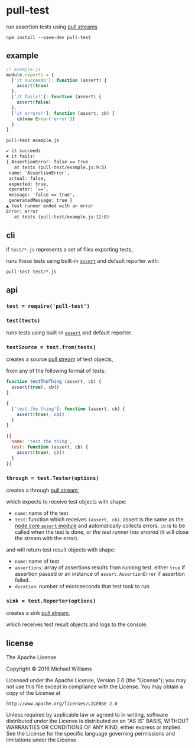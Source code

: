# pull-test

run assertion tests using [pull streams](https://pull-stream.github.io/)

```shell
npm install --save-dev pull-test
```

## example

```js
// example.js
module.exports = {
  ['it succeeds']: function (assert) {
    assert(true)
  },
  ['it fails!']: function (assert) {
    assert(false)
  },
  ['it errors!']: function (assert, cb) {
    cb(new Error('error'))
  }
}
```

`pull-test example.js`

```txt
✔ it succeeds
✖ it fails!
{ AssertionError: false == true
   at tests (pull-test/example.js:9:5)
 name: 'AssertionError',
 actual: false,
 expected: true,
 operator: '==',
 message: 'false == true',
 generatedMessage: true }
▲ test runner ended with an error
Error: error
   at tests (pull-test/example.js:12:8)
```

## cli

if `test/*.js` represents a set of files exporting tests,

runs these tests using built-in [`assert`](https://nodejs.org/api/assert.html) and default reporter with:

```
pull-test test/*.js
```

## api

### `test = require('pull-test')`

### `test(tests)`

runs tests using built-in [`assert`](https://nodejs.org/api/assert.html) and default reporter.

### `testSource = test.from(tests)`

creates a source [pull stream](https://pull-stream.github.io/) of test objects,

from any of the following format of tests:

```js
function testTheThing (assert, cb) {
  assert(true), cb()
}
```

```js
{
  ['test the thing']: function (assert, cb) {
    assert(true), cb()
  }
}
```

```js
[{
  name: 'test the thing',
  test: function (assert, cb) {
    assert(true), cb()
  }
}]
```

### `through = test.Tester(options)`

creates a through [pull stream](https://pull-stream.github.io/),

which expects to receive test objects with shape:

- `name`: name of the test
- `test`: function which receives `(assert, cb)`. assert is the same as the [node core `assert` module](https://nodejs.org/api/assert.html) and automatically collects errors. `cb` is to be called when the test is done, or _the test runner has errored_ (it will close the stream with the error).

and will return test result objects with shape:

- `name`: name of test
- `assertions`: array of assertions results from running test. either `true` if assertion passed or an instance of `assert.AssertionError` if assertion failed.
- `duration`: number of microseconds that test took to run

### `sink = test.Reporter(options)`

creates a sink [pull stream](https://pull-stream.github.io/),

which receives test result objects and logs to the console.

## license

The Apache License

Copyright &copy; 2016 Michael Williams

Licensed under the Apache License, Version 2.0 (the "License");
you may not use this file except in compliance with the License.
You may obtain a copy of the License at

    http://www.apache.org/licenses/LICENSE-2.0

Unless required by applicable law or agreed to in writing, software
distributed under the License is distributed on an "AS IS" BASIS,
WITHOUT WARRANTIES OR CONDITIONS OF ANY KIND, either express or implied.
See the License for the specific language governing permissions and
limitations under the License.
